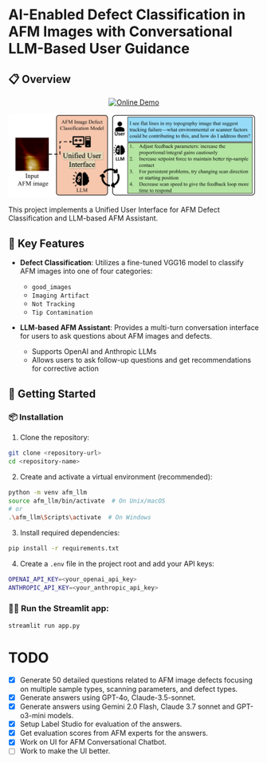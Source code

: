 # AI-Enabled Defect Classification in AFM Images with Conversational LLM-Based User Guidance

## 📋 Overview

<div align="center">

[![Online Demo](https://img.shields.io/badge/%F0%9F%A4%97%20Hugging%20Face-Spaces-blue)](https://huggingface.co/spaces/jrrade/AFM-Defect-Detection-and-LLM-Guidance)

</div>
<img src="images/overview.png" alt="Overview" width="500"/>

This project implements a Unified User Interface for AFM Defect Classification and LLM-based AFM Assistant.


## 📝 Key Features

- **Defect Classification**: Utilizes a fine-tuned VGG16 model to classify AFM images into one of four categories:
  - `good_images`
  - `Imaging Artifact`
  - `Not Tracking`
  - `Tip Contamination`

- **LLM-based AFM Assistant**: Provides a multi-turn conversation interface for users to ask questions about AFM images and defects.
  - Supports OpenAI and Anthropic LLMs
  - Allows users to ask follow-up questions and get recommendations for corrective action

## 🚀 Getting Started

### 📦 Installation

1. Clone the repository:
```bash
git clone <repository-url>
cd <repository-name>
```

2. Create and activate a virtual environment (recommended):
```bash
python -m venv afm_llm
source afm_llm/bin/activate  # On Unix/macOS
# or
.\afm_llm\Scripts\activate  # On Windows
```

3. Install required dependencies:
```bash
pip install -r requirements.txt
```

4. Create a `.env` file in the project root and add your API keys:
```bash
OPENAI_API_KEY=<your_openai_api_key>
ANTHROPIC_API_KEY=<your_anthropic_api_key>
```

### 🏃‍♂️ Run the Streamlit app:
```bash
streamlit run app.py
```

# TODO

- [x] Generate 50 detailed questions related to AFM image defects focusing on multiple sample types, scanning parameters, and defect types.
- [x] Generate answers using GPT-4o, Claude-3.5-sonnet.
- [x] Generate answers using Gemini 2.0 Flash, Claude 3.7 sonnet and GPT-o3-mini models.
- [x] Setup Label Studio for evaluation of the answers.
- [x] Get evaluation scores from AFM experts for the answers.
- [x] Work on UI for AFM Conversational Chatbot.
- [ ] Work to make the UI better.
